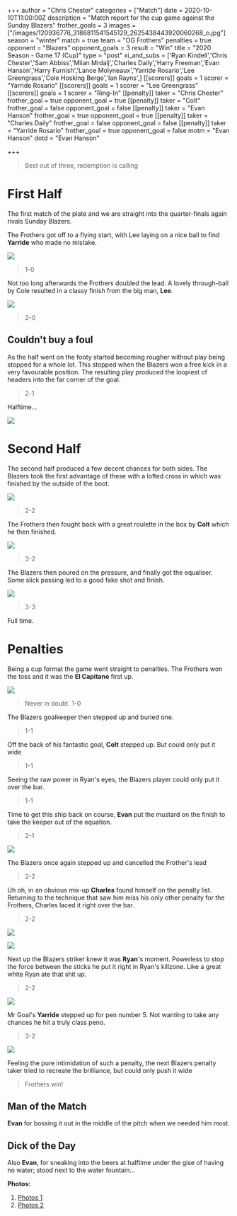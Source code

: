 +++
author = "Chris Chester"
categories = ["Match"]
date = 2020-10-10T11:00:00Z
description = "Match report for the cup game against the Sunday Blazers"
frother_goals = 3
images = ["/images/120936776_3186811541545129_2625438443920060268_o.jpg"]
season = "winter"
match = true
team = "OG Frothers"
penalties = true
opponent = "Blazers"
opponent_goals = 3
result = "Win"
title = "2020 Season - Game 17 (Cup)"
type = "post"
xi_and_subs = ['Ryan Kindell','Chris Chester','Sam Abbiss','Milan Mrdalj','Charles Daily','Harry Freeman','Evan Hanson','Harry Furnish','Lance Molyneaux','Yarride Rosario','Lee Greengrass','Cole Hosking Berge','Ian Rayns',]
[[scorers]]
goals = 1
scorer = "Yarride Rosario"
[[scorers]]
goals = 1
scorer = "Lee Greengrass"
[[scorers]]
goals = 1
scorer = "Ring-In"
[[penalty]]
taker = "Chris Chester"
frother_goal = true
opponent_goal = true
[[penalty]]
taker = "Colt"
frother_goal = false
opponent_goal = false
[[penalty]]
taker = "Evan Hanson"
frother_goal = true
opponent_goal = true
[[penalty]]
taker = "Charles Daily"
frother_goal = false
opponent_goal = false
[[penalty]]
taker = "Yarride Rosario"
frother_goal = true
opponent_goal = false
motm = "Evan Hanson"
dotd = "Evan Hanson"

+++
> Best out of three, redemption is calling

# First Half

The first match of the plate and we are straight into the quarter-finals again rivals Sunday Blazers.

The Frothers got off to a flying start, with Lee laying on a nice ball to find **Yarride** who made no mistake.

![](/images/121265098_3187421084817508_109780079593019028_o.jpg)

> 1-0

Not too long afterwards the Frothers doubled the lead. A lovely through-ball by Cole resulted in a classy finish from the big man, **Lee**.

![](/images/121035978_3187420298150920_4290958267790968436_o.jpg)

> 2-0

## Couldn't buy a foul

As the half went on the footy started becoming rougher without play being stopped for a whole lot. This stopped when the Blazers won a free kick in a very favourable position. The resulting play produced the loopiest of headers into the far corner of the goal.

> 2-1

Halftime...

![](/images/121029709_3187421951484088_2200481462417516031_o.jpg)

# Second Half

The second half produced a few decent chances for both sides. The Blazers took the first advantage of these with a lofted cross in which was finished by the outside of the boot.

![](/images/121039450_3187419951484288_2548251449060384899_o.jpg)

> 2-2

The Frothers then fought back with a great roulette in the box by **Colt** which he then finished.

![](/images/120949409_3186810948211855_7002742840122163822_o.jpg)

> 3-2

The Blazers then poured on the pressure, and finally got the equaliser. Some slick passing led to a good fake shot and finish.

![](/images/121102828_3187423958150554_2165214360654005622_o.jpg)

> 3-3

Full time.

# Penalties

Being a cup format the game went straight to penalties. The Frothers won the toss and it was the **El Capitano** first up.

![](/images/120938760_3186811591545124_7608272828819544941_o.jpg)

> Never in doubt. 1-0

The Blazers goalkeeper then stepped up and buried one.

> 1-1

Off the back of his fantastic goal, **Colt** stepped up. But could only put it wide

> 1-1

Seeing the raw power in Ryan's eyes, the Blazers player could only put it over the bar.

> 1-1

Time to get this ship back on course, **Evan** put the mustard on the finish to take the keeper out of the equation.

> 2-1

![](/images/121082564_3186811248211825_6012667961672908520_o.jpg)

The Blazers once again stepped up and cancelled the Frother's lead

> 2-2

Uh oh, in an obvious mix-up **Charles** found himself on the penalty list. Returning to the technique that saw him miss his only other penalty for the Frothers, Charles laced it right over the bar.

> 2-2

![](/images/charlesball.png)

![](/images/121160680_821299458642144_9197290571744457499_n.jpg)

Next up the Blazers striker knew it was **Ryan**'s moment. Powerless to stop the force between the sticks he put it right in Ryan's killzone. Like a great white Ryan ate that shit up.

> 2-2

![](/images/121265775_3187421111484172_1942353857843281590_o.jpg)

Mr Goal's **Yarride** stepped up for pen number 5. Not wanting to take any chances he hit a truly class peno.

> 3-2

![](/images/120925068_3186811208211829_2619703011883633997_o.jpg)

Feeling the pure intimidation of such a penalty, the next Blazers penalty taker tried to recreate the brilliance, but could only push it wide

> Frothers win!

## Man of the Match

**Evan** for bossing it out in the middle of the pitch when we needed him most.

## Dick of the Day

Also **Evan**, for sneaking into the beers at halftime under the gise of having no water; stood next to the water fountain...

**Photos:**

1. [Photos 1](https://www.facebook.com/NZSundayFootball/posts/3186812581545025)
2. [Photos 2](https://www.facebook.com/NZSundayFootball/posts/3187480944811522)